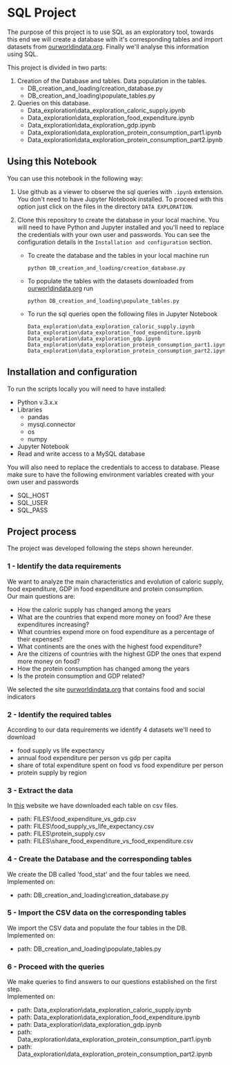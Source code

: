 # SQL Project

The purpose of this project is to use SQL as an exploratory tool, towards this end we will create a database with it's 
corresponding tables and import datasets from [ourworldindata.org](www.ourworldindata.org). Finally we'll analyse this 
information using SQL.

This project is divided in two parts:

1. Creation of the Database and tables. Data population in the tables.
    * DB_creation_and_loading/creation_database.py
    * DB_creation_and_loading\populate_tables.py
2. Queries on this database.
    * Data_exploration\data_exploration_caloric_supply.ipynb
    * Data_exploration\data_exploration_food_expenditure.ipynb
    * Data_exploration\data_exploration_gdp.ipynb
    * Data_exploration\data_exploration_protein_consumption_part1.ipynb
    * Data_exploration\data_exploration_protein_consumption_part2.ipynb

## Using this Notebook

You can use this notebook in the following way:  

1. Use github as a viewer to observe the sql queries with ```.ipynb``` extension. You don't need to have Jupyter Notebook 
installed. To proceed with this option just click on the files in the directory ```DATA EXPLORATION```.   

2. Clone this repository to create the database in your local machine. You will need to have Python and Jupyter installed
and you'll need to replace the credentials with your own user and passwords. You can see the configuration details in the
 ```Installation and configuration``` section. 
    * To create the database and the tables in your local machine run
       ```shell script
      python DB_creation_and_loading/creation_database.py
      ```
    
    * To populate the tables with the datasets downloaded
    from [ourworldindata.org](www.ourworldindata.org) run
      ```shell script
      python DB_creation_and_loading\populate_tables.py
      ```

    * To run the sql queries open the following files in Jupyter Notebook
      ```
      Data_exploration\data_exploration_caloric_supply.ipynb
      Data_exploration\data_exploration_food_expenditure.ipynb
      Data_exploration\data_exploration_gdp.ipynb
      Data_exploration\data_exploration_protein_consumption_part1.ipynb
      Data_exploration\data_exploration_protein_consumption_part2.ipynb
      ```
  

## Installation and configuration
To run the scripts locally you will need to have installed:
* Python v.3.x.x
* Libraries
    * pandas
    * mysql.connector
    * os
    * numpy
* Jupyter Notebook
* Read and write access to a MySQL database

You will also need to replace the credentials to access to database. Please make sure to have the following 
environment variables created with your own user and passwords

* SQL_HOST
* SQL_USER
* SQL_PASS


## Project process
The project was developed following the steps shown hereunder.

### 1 - Identify the data requirements
We want to analyze the main characteristics and evolution of caloric supply, food expenditure, GDP in food expenditure 
and protein consumption.  
Our main questions are:

* How the caloric supply has changed among the years
* What are the countries that expend more money on food? Are these expenditures increasing?
* What countries expend more on food expenditure as a percentage of their expenses?
* What continents are the ones with the highest food expenditure?
* Are the citizens of countries with the highest GDP the ones that expend more money on food?
* How the protein consumption has changed among the years
* Is the protein consumption and GDP related?

We selected the site [ourworldindata.org](www.ourworldindata.org) that contains food and social indicators


### 2 - Identify the required tables
According to our data requirements we identify 4 datasets we'll need to download
* food supply vs life expectancy
* annual food expenditure per person vs gdp per capita
* share of total expenditure spent on food vs food expenditure per person
* protein supply by region

### 3 - Extract the data  
In [this](www.ourworldindata.org) website we have downloaded each table on csv files.
- path: FILES\food_expenditure_vs_gdp.csv
- path: FILES\food_supply_vs_life_expectancy.csv
- path: FILES\protein_supply.csv
- path: FILES\share_food_expenditure_vs_food_expenditure.csv

### 4 - Create the Database and the corresponding tables 
We create the DB called 'food_stat' and the four tables we need.
Implemented on:
- path: DB_creation_and_loading\creation_database.py

### 5 - Import the CSV data on the corresponding tables
We import the CSV data and populate the four tables in the DB.
Implemented on:
- path: DB_creation_and_loading\populate_tables.py

### 6 - Proceed with the queries
We make queries to find answers to our questions established on the first step.  
Implemented on:
- path: Data_exploration\data_exploration_caloric_supply.ipynb
- path: Data_exploration\data_exploration_food_expenditure.ipynb
- path: Data_exploration\data_exploration_gdp.ipynb
- path: Data_exploration\data_exploration_protein_consumption_part1.ipynb
- path: Data_exploration\data_exploration_protein_consumption_part2.ipynb